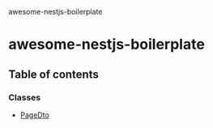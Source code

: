 awesome-nestjs-boilerplate

# awesome-nestjs-boilerplate

## Table of contents

### Classes

- [PageDto](classes/PageDto.md)
